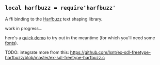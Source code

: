 ## `local harfbuzz = require'harfbuzz'` ##

A ffi binding to the [Harfbuzz](http://www.freedesktop.org/wiki/Software/HarfBuzz/) text shaping library.

work in progress...

here's a [quick demo](https://code.google.com/p/lua-files/source/browse/harfbuzz_demo.lua) to try out in the meantime (for which you'll need some [fonts](https://code.google.com/p/lua-files/source/browse?repo=media#hg%2Ffonts)).

TODO: integrate more from this: https://github.com/lxnt/ex-sdl-freetype-harfbuzz/blob/master/ex-sdl-freetype-harfbuzz.c